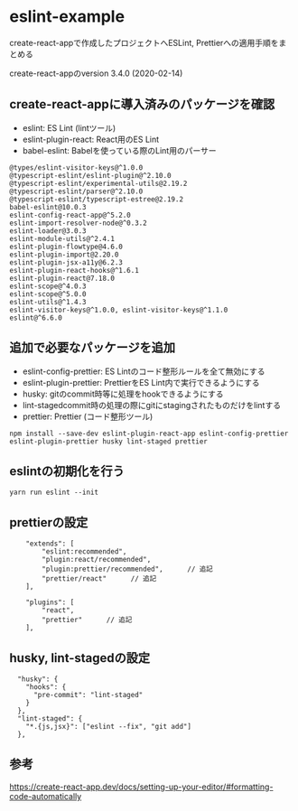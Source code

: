 # eslint-example

create-react-appで作成したプロジェクトへESLint, Prettierへの適用手順をまとめる

create-react-appのversion
3.4.0 (2020-02-14)

## create-react-appに導入済みのパッケージを確認

- eslint: ES Lint (lintツール)
- eslint-plugin-react: React用のES Lint
- babel-eslint: Babelを使っている際のLint用のパーサー

```
@types/eslint-visitor-keys@^1.0.0
@typescript-eslint/eslint-plugin@^2.10.0
@typescript-eslint/experimental-utils@2.19.2
@typescript-eslint/parser@^2.10.0
@typescript-eslint/typescript-estree@2.19.2
babel-eslint@10.0.3
eslint-config-react-app@^5.2.0
eslint-import-resolver-node@^0.3.2
eslint-loader@3.0.3
eslint-module-utils@^2.4.1
eslint-plugin-flowtype@4.6.0
eslint-plugin-import@2.20.0
eslint-plugin-jsx-a11y@6.2.3
eslint-plugin-react-hooks@^1.6.1
eslint-plugin-react@7.18.0
eslint-scope@^4.0.3
eslint-scope@^5.0.0
eslint-utils@^1.4.3
eslint-visitor-keys@^1.0.0, eslint-visitor-keys@^1.1.0
eslint@^6.6.0
```

## 追加で必要なパッケージを追加

- eslint-config-prettier: ES Lintのコード整形ルールを全て無効にする
- eslint-plugin-prettier: PrettierをES Lint内で実行できるようにする
- husky: gitのcommit時等に処理をhookできるようにする
- lint-stagedcommit時の処理の際にgitにstagingされたものだけをlintする
- prettier: Prettier (コード整形ツール)

```
npm install --save-dev eslint-plugin-react-app eslint-config-prettier eslint-plugin-prettier husky lint-staged prettier
```

## eslintの初期化を行う

```
yarn run eslint --init
```

## prettierの設定

```:.esllintrc.jsへ追記
    "extends": [
        "eslint:recommended",
        "plugin:react/recommended",
        "plugin:prettier/recommended",      // 追記
        "prettier/react"      // 追記
    ],

    "plugins": [
        "react",
        "prettier"      // 追記
    ],
```

## husky, lint-stagedの設定

```:package.jsonへ追記
  "husky": {
    "hooks": {
      "pre-commit": "lint-staged"
    }
  },
  "lint-staged": {
    "*.{js,jsx}": ["eslint --fix", "git add"]
  },
```


## 参考
https://create-react-app.dev/docs/setting-up-your-editor/#formatting-code-automatically